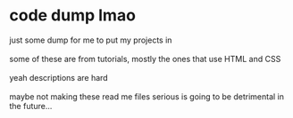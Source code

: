 # code dump lmao
just some dump for me to put my projects in 
<br>
<br>
some of these are from tutorials, mostly the ones that use HTML and CSS 
<br>
<br>
yeah descriptions are hard
<br>
<br>
maybe not making these read me files serious is going to be detrimental in the future...
